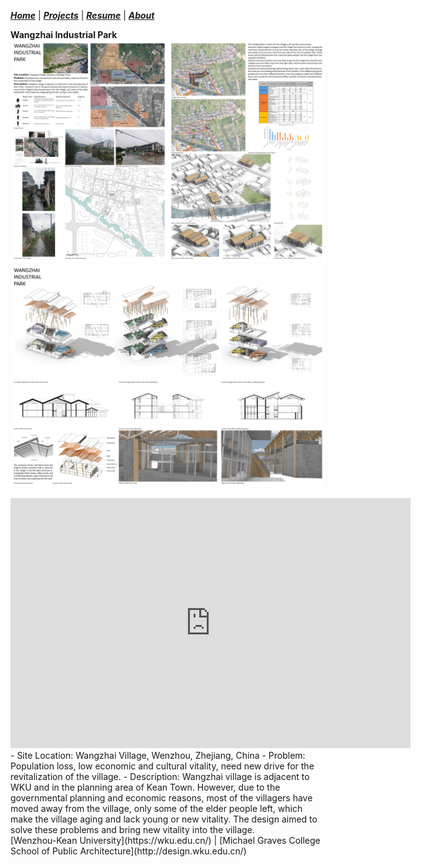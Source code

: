 ***[Home](https://ZMRFlora.github.io/Portfolio/index)*** | ***[Projects](https://ZMRFlora.github.io/Portfolio/Projects)*** | ***[Resume](https://ZMRFlora.github.io/Portfolio/Resume)*** | ***[About](https://ZMRFlora.github.io/Portfolio/About)*** 
<br>


**Wangzhai Industrial Park**
![Wangzhai Industrial Park](https://github.com/ZMRFlora/Portfolio/blob/gh-pages/Images/Wangzhai-1.jpg?raw=true "Wangzhai Industrial Park")
<br>
![Wangzhai Industrial Park](https://github.com/ZMRFlora/Portfolio/blob/gh-pages/Images/Wangzhai-2.jpg?raw=true "Wangzhai Industrial Park")
<br>

<iframe src="https://docs.google.com/presentation/d/e/2PACX-1vSTJ_D2KFh04eDjVaNWsXtAXJwy-hqzp-YuQ0zKUsteGH5X6J3XhSEpRGxI560Tn2WMapBH4Tzgh616/embed?start=true&loop=false&delayms=3000" frameborder="0" width="640" height="400" allowfullscreen="true" mozallowfullscreen="true" webkitallowfullscreen="true"></iframe>
<br>
- Site Location: Wangzhai Village, Wenzhou, Zhejiang, China
- Problem: Population loss, low economic and cultural vitality, need new drive for the revitalization of the village. 
- Description: Wangzhai village is adjacent to WKU and in the planning area of Kean Town. However, due to the governmental planning and economic reasons, most of the villagers have moved away from the village, only some of the elder people left, which make the village aging and lack young or new vitality. The design aimed to solve these problems and bring new vitality into the village. 

<br>
[Wenzhou-Kean University](https://wku.edu.cn/) | [Michael Graves College<br/>
School of Public Architecture](http://design.wku.edu.cn/)<br/>
